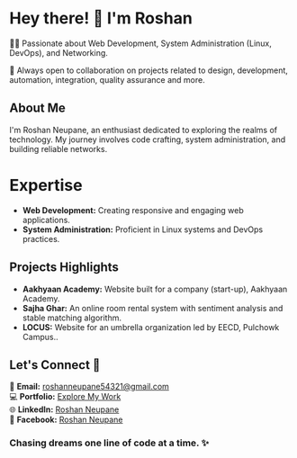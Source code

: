 # Hey there! 👋 I'm Roshan 

👨‍💻 Passionate about Web Development, System Administration (Linux, DevOps), and Networking.

🌟 Always open to collaboration on projects related to design, development, automation, integration, quality assurance and more.

## About Me

I'm Roshan Neupane, an enthusiast dedicated to exploring the realms of technology. My journey involves code crafting, system administration, and building reliable networks.

# Expertise

- **Web Development:** Creating responsive and engaging web applications.
- **System Administration:** Proficient in Linux systems and DevOps practices.


## Projects Highlights

- **Aakhyaan Academy:** Website built for a company (start-up), Aakhyaan Academy.
- **Sajha Ghar:** An online room rental system with sentiment analysis and stable matching algorithm.
- **LOCUS:** Website for an umbrella organization led by EECD, Pulchowk Campus..

## Let's Connect 🤝

📧 **Email:** roshanneupane54321@gmail.com\
💻 **Portfolio:** [Explore My Work](http://roshnpn.vercel.app/)\
🌐 **LinkedIn:** [Roshan Neupane](https://www.linkedin.com/in/roshan-neupane-313771229/)\
📘 **Facebook:** [Roshan Neupane](https://www.facebook.com/roshanneupane54321/)

### Chasing dreams one line of code at a time. ✨
